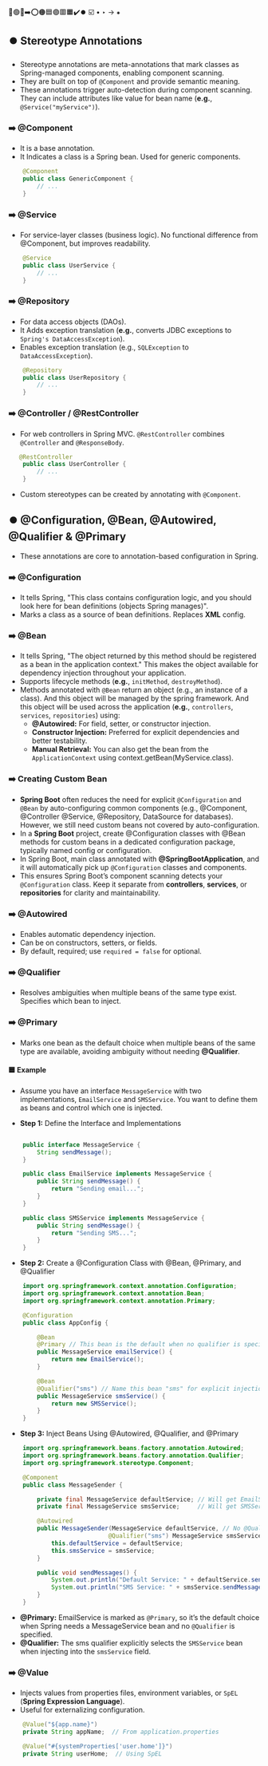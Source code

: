 🔵🟢🔴➡️⭕🟠🟦🟣🟥🟧✔️⏺️ ☑️ • ‣ → ⁕

## ⏺️ Stereotype Annotations

- Stereotype annotations are meta-annotations that mark classes as Spring-managed components, enabling component scanning.
- They are built on top of `@Component` and provide semantic meaning.
- These annotations trigger auto-detection during component scanning. They can include attributes like value for bean name (**e.g.**, `@Service("myService")`).

### ➡️ @Component

- It is a base annotation.
- It Indicates a class is a Spring bean. Used for generic components.

```java
    @Component
    public class GenericComponent {
        // ...
    }
```

### ➡️ @Service

- For service-layer classes (business logic). No functional difference from @Component, but improves readability.

```java
    @Service
    public class UserService {
        // ...
    }
```

### ➡️ @Repository

- For data access objects (DAOs).
- It Adds exception translation (**e.g.**, converts JDBC exceptions to `Spring's DataAccessException`).
- Enables exception translation (e.g., `SQLException` to `DataAccessException`).

```java
    @Repository
    public class UserRepository {
        // ...
    }
```

### ➡️ @Controller / @RestController

- For web controllers in Spring MVC. `@RestController` combines `@Controller` and `@ResponseBody`.

```java
   @RestController
    public class UserController {
        // ...
    }
```

- Custom stereotypes can be created by annotating with `@Component`.

## ⏺️ @Configuration, @Bean, @Autowired, @Qualifier & @Primary

- These annotations are core to annotation-based configuration in Spring.

### ➡️ @Configuration

- It tells Spring, "This class contains configuration logic, and you should look here for bean definitions (objects Spring manages)".
- Marks a class as a source of bean definitions. Replaces **XML** config.

### ➡️ @Bean

- It tells Spring, "The object returned by this method should be registered as a bean in the application context." This makes the object available for dependency injection throughout your application.
- Supports lifecycle methods (**e.g.**, `initMethod`, `destroyMethod`).
- Methods annotated with `@Bean` return an object (e.g., an instance of a class). And this object will be managed by the spring framework. And this object will be used across the application (**e.g.**, `controllers`, `services`, `repositories`) using:
  - **@Autowired:** For field, setter, or constructor injection.
  - **Constructor Injection:** Preferred for explicit dependencies and better testability.
  - **Manual Retrieval:** You can also get the bean from the `ApplicationContext` using context.getBean(MyService.class).

### ➡️ Creating Custom Bean

- **Spring Boot** often reduces the need for explicit `@Configuration` and `@Bean` by auto-configuring common components (e.g., @Component, @Controller @Service, @Repository, DataSource for databases). However, we still need custom beans not covered by auto-configuration.
- In a **Spring Boot** project, create @Configuration classes with @Bean methods for custom beans in a dedicated configuration package, typically named config or configuration.
- In Spring Boot, main class annotated with **@SpringBootApplication**, and it will automatically pick up `@Configuration` classes and components.
- This ensures Spring Boot’s component scanning detects your `@Configuration` class. Keep it separate from **controllers**, **services**, or **repositories** for clarity and maintainability.

### ➡️ @Autowired

- Enables automatic dependency injection.
- Can be on constructors, setters, or fields.
- By default, required; use `required = false` for optional.

### ➡️ @Qualifier

- Resolves ambiguities when multiple beans of the same type exist. Specifies which bean to inject.

### ➡️ @Primary

- Marks one bean as the default choice when multiple beans of the same type are available, avoiding ambiguity without needing **@Qualifier**.

#### 🟦 Example

- Assume you have an interface `MessageService` with two implementations, `EmailService` and `SMSService`. You want to define them as beans and control which one is injected.

- **Step 1:** Define the Interface and Implementations

```java

    public interface MessageService {
        String sendMessage();
    }

    public class EmailService implements MessageService {
        public String sendMessage() {
            return "Sending email...";
        }
    }

    public class SMSService implements MessageService {
        public String sendMessage() {
            return "Sending SMS...";
        }
    }
```

- **Step 2:** Create a @Configuration Class with @Bean, @Primary, and @Qualifier

```java
    import org.springframework.context.annotation.Configuration;
    import org.springframework.context.annotation.Bean;
    import org.springframework.context.annotation.Primary;

    @Configuration
    public class AppConfig {

        @Bean
        @Primary // This bean is the default when no qualifier is specified
        public MessageService emailService() {
            return new EmailService();
        }

        @Bean
        @Qualifier("sms") // Name this bean "sms" for explicit injection
        public MessageService smsService() {
            return new SMSService();
        }
    }
```

- **Step 3:** Inject Beans Using @Autowired, @Qualifier, and @Primary

```java
    import org.springframework.beans.factory.annotation.Autowired;
    import org.springframework.beans.factory.annotation.Qualifier;
    import org.springframework.stereotype.Component;

    @Component
    public class MessageSender {

        private final MessageService defaultService; // Will get EmailService due to @Primary
        private final MessageService smsService;     // Will get SMSService due to @Qualifier

        @Autowired
        public MessageSender(MessageService defaultService, // No @Qualifier, so @Primary bean is used
                            @Qualifier("sms") MessageService smsService) { // Explicitly specify "sms" bean
            this.defaultService = defaultService;
            this.smsService = smsService;
        }

        public void sendMessages() {
            System.out.println("Default Service: " + defaultService.sendMessage()); // EmailService
            System.out.println("SMS Service: " + smsService.sendMessage());         // SMSService
        }
    }
```

- **@Primary:** EmailService is marked as `@Primary`, so it’s the default choice when Spring needs a MessageService bean and no `@Qualifier` is specified.
- **@Qualifier:** The sms qualifier explicitly selects the `SMSService` bean when injecting into the `smsService` field.

### ➡️ @Value

- Injects values from properties files, environment variables, or `SpEL` (**Spring Expression Language**).
- Useful for externalizing configuration.

```java
    @Value("${app.name}")
    private String appName;  // From application.properties

    @Value("#{systemProperties['user.home']}")
    private String userHome;  // Using SpEL
```
